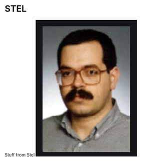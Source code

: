 # STEL
Stuff from Stel
![Alt text](https://github.com/smcgtreze/STEL/blob/master/Hideout/picture.png?raw=true "Title")
